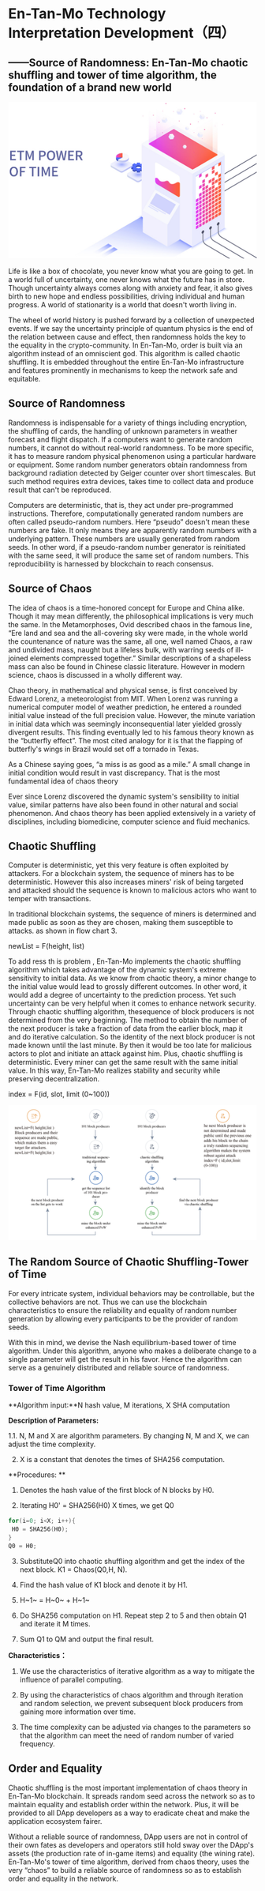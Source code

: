 # En-Tan-Mo Technology Interpretation Development（四）

## ——Source of Randomness: En-Tan-Mo chaotic shuffling and tower of time algorithm, the foundation of a brand new world
<img src="/images/skill/guide04_en.jpg"  >

Life is like a box of chocolate, you never know what you are going to get. In a world full of uncertainty, one never knows what the future has in store. Though uncertainty always comes along with anxiety and fear, it also gives birth to new hope and endless possibilities, driving individual and human progress. A world of stationarity is a world that doesn't worth living in.

The wheel of world history is pushed forward by a collection of unexpected events. If we say the uncertainty principle of quantum physics is the end of the relation between cause and effect, then randomness holds the key to the equality in the crypto-community. In En-Tan-Mo, order is built via an algorithm instead of an omniscient god. This algorithm is called chaotic shuffling. It is embedded throughout the entire En-Tan-Mo infrastructure and features prominently in mechanisms to keep the network safe and equitable.

## Source of Randomness

Randomness is indispensable for a variety of things including encryption, the shuffling of cards, the handling of unknown parameters in weather forecast and flight dispatch. If a computers want to generate random numbers, it cannot do without real-world randomness. To be more specific, it has to measure random physical phenomenon using a particular hardware or equipment. Some random number generators obtain randomness from background radiation detected by Geiger counter over short timescales. But such method requires extra devices, takes time to collect data and produce result that can't be reproduced.

Computers are deterministic, that is, they act under pre-programmed instructions. Therefore, computationally generated random numbers are often called pseudo-random numbers. Here “pseudo” doesn't mean these numbers are fake. It only means they are apparently random numbers with a underlying pattern. These numbers are usually generated from random seeds. In other word, if a pseudo-random number generator is reinitiated with the same seed, it will produce the same set of random numbers. This reproducibility is harnessed by blockchain to reach consensus.

## Source of Chaos

The idea of chaos is a time-honored concept for Europe and China alike. Though it may mean differently, the philosophical implications is very much the same. In the Metamorphoses, Ovid described chaos in the famous line, “Ere land and sea and the all-covering sky were made, in the whole world the countenance of nature was the same, all one, well named Chaos, a raw and undivided mass, naught but a lifeless bulk, with warring seeds of ill-joined elements compressed together.” Similar descriptions of a shapeless mass can also be found in Chinese classic literature. However in modern science, chaos is discussed in a wholly different way.

Chao theory, in mathematical and physical sense, is first conceived by Edward Lorenz, a meteorologist from MIT. When Lorenz was running a numerical computer model of weather prediction, he entered a rounded initial value instead of the full precision value. However, the minute variation in initial data which was seemingly inconsequential later yielded grossly divergent results. This finding eventually led to his famous theory known as the “butterfly effect”. The most cited analogy for it is that the flapping of butterfly's wings in Brazil would set off a tornado in Texas.

As a Chinese saying goes, “a miss is as good as a mile.” A small change in initial condition would result in vast discrepancy. That is the most fundamental idea of chaos theory

Ever since Lorenz discovered the dynamic system's sensibility to initial value, similar patterns have also been found in other natural and social phenomenon. And chaos theory has been applied extensively in a variety of disciplines, including biomedicine, computer science and fluid mechanics.

## Chaotic Shuffling

Computer is deterministic, yet this very feature is often exploited by attackers. For a blockchain system, the sequence of miners has to be deterministic. However this also increases miners' risk of being targeted and attacked should the sequence is known to malicious actors who want to temper with transactions.

In traditional blockchain systems, the sequence of miners is determined and made public as soon as they are chosen, making them susceptible to attacks. as shown in flow chart 3.

newList = F(height, list)

To add ress th is problem , En-Tan-Mo implements the chaotic shuffling algorithm which takes advantage of the dynamic system's extreme sensitivity to initial data. As we know from chaotic theory, a minor change to the initial value would lead to grossly different outcomes. In other word, it would add a degree of uncertainty to the prediction process. Yet such uncertainty can be very helpful when it comes to enhance network security. Through chaotic shuffling algorithm, thesequence of block producers is not determined from the very beginning. The method to obtain the number of the next producer is take a fraction of data from the earlier block, map it and do iterative calculation. So the identity of the next block producer is not made known until the last minute. By then it would be too late for malicious actors to plot and initiate an attack against him. Plus, chaotic shuffling is deterministic. Every miner can get the same result with the same initial value. In this way, En-Tan-Mo realizes stability and security while preserving decentralization.

index = F(id, slot, limit (0~100))

![混沌排序](/images/skill/alg_progress_en.png)

## The Random Source of Chaotic Shuffling-Tower of Time

For every intricate system, individual behaviors may be controllable, but the collective behaviors are not. Thus we can use the blockchain characteristics to ensure the reliability and equality of random number generation by allowing every participants to be the provider of random seeds.

With this in mind, we devise the Nash equilibrium-based tower of time algorithm. Under this algorithm, anyone who makes a deliberate change to a single parameter will get the result in his favor. Hence the algorithm can serve as a genuinely distributed and reliable source of randomness.

### Tower of Time Algorithm

**Algorithm input:**N hash value, M iterations, X SHA computation

**Description of Parameters:**

1.1. N, M and X are algorithm parameters. By changing N, M and X, we can adjust the time complexity.

2. X is a constant that denotes the times of SHA256 computation.

**Procedures: **

1. Denotes the hash value of the first block of N blocks by H0.

2.  Iterating H0' = SHA256(H0) X times, we get Q0

   ```c++
   for(i=0; i<X; i++){
   	H0 = SHA256(H0);
   }
   Q0 = H0;
   ```

3.  SubstituteQ0 into chaotic shuffling algorithm and get the index of the next block. K1 = Chaos(Q0,H, N).

4.  Find the hash value of K1 block and denote it by H1.

5. H~1~ = H~0~ + H~1~

6. Do SHA256 computation on H1. Repeat step 2 to 5 and then obtain Q1 and iterate it M times.

7. Sum Q1 to QM and output the final result.

 **Characteristics：**

1. We use the characteristics of iterative algorithm as a way to mitigate the influence of parallel computing.

2. By using the characteristics of chaos algorithm and through iteration and random selection, we prevent subsequent block producers from gaining more information over time.

3. The time complexity can be adjusted via changes to the parameters so that the algorithm can meet the need of random number of varied frequency.

## Order and Equality

Chaotic shuffling is the most important implementation of chaos theory in En-Tan-Mo blockchain. It spreads random seed across the network so as to maintain equality and establish order within the network. Plus, it will be provided to all DApp developers as a way to eradicate cheat and make the application ecosystem fairer.

Without a reliable source of randomness, DApp users are not in control of their own fates as developers and operators still hold sway over the DApp's assets (the production rate of in-game items) and equality (the wining rate). En-Tan-Mo's tower of time algorithm, derived from chaos theory, uses the very “chaos” to build a reliable source of randomness so as to establish order and equality in the network.

